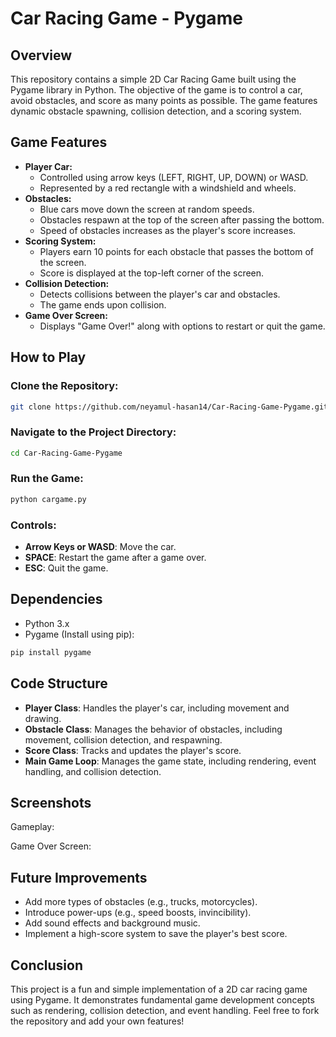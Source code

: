 # Car Racing Game - Pygame

## Overview
This repository contains a simple 2D Car Racing Game built using the Pygame library in Python. The objective of the game is to control a car, avoid obstacles, and score as many points as possible. The game features dynamic obstacle spawning, collision detection, and a scoring system.

## Game Features
- **Player Car:**
  - Controlled using arrow keys (LEFT, RIGHT, UP, DOWN) or WASD.
  - Represented by a red rectangle with a windshield and wheels.
- **Obstacles:**
  - Blue cars move down the screen at random speeds.
  - Obstacles respawn at the top of the screen after passing the bottom.
  - Speed of obstacles increases as the player's score increases.
- **Scoring System:**
  - Players earn 10 points for each obstacle that passes the bottom of the screen.
  - Score is displayed at the top-left corner of the screen.
- **Collision Detection:**
  - Detects collisions between the player's car and obstacles.
  - The game ends upon collision.
- **Game Over Screen:**
  - Displays "Game Over!" along with options to restart or quit the game.

## How to Play
### Clone the Repository:
```bash
git clone https://github.com/neyamul-hasan14/Car-Racing-Game-Pygame.git
```
### Navigate to the Project Directory:
```bash
cd Car-Racing-Game-Pygame
```
### Run the Game:
```bash
python cargame.py
```
### Controls:
- **Arrow Keys or WASD**: Move the car.
- **SPACE**: Restart the game after a game over.
- **ESC**: Quit the game.

## Dependencies
- Python 3.x
- Pygame (Install using pip):
```bash
pip install pygame
```

## Code Structure
- **Player Class**: Handles the player's car, including movement and drawing.
- **Obstacle Class**: Manages the behavior of obstacles, including movement, collision detection, and respawning.
- **Score Class**: Tracks and updates the player's score.
- **Main Game Loop**: Manages the game state, including rendering, event handling, and collision detection.

## Screenshots
Gameplay:

Game Over Screen:

## Future Improvements
- Add more types of obstacles (e.g., trucks, motorcycles).
- Introduce power-ups (e.g., speed boosts, invincibility).
- Add sound effects and background music.
- Implement a high-score system to save the player's best score.

## Conclusion
This project is a fun and simple implementation of a 2D car racing game using Pygame. It demonstrates fundamental game development concepts such as rendering, collision detection, and event handling. Feel free to fork the repository and add your own features!

